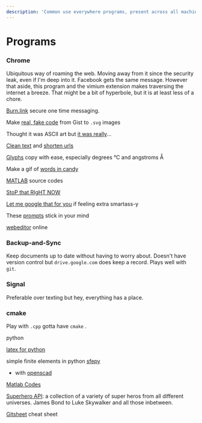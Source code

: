 ```yaml
---
description: 'Common use everywhere programs, present across all machines.'
---
```


# Programs

### Chrome 

Ubiquitous way of roaming the web. Moving away from it since the security leak, even if I'm deep into it. Facebook gets the same message. However that aside, this program and the vimium extension makes traversing the internet a breeze. That might be a bit of hyperbole, but it is at least less of a chore. 

[Burn.link](https://burn.link/) secure one time messaging. 

Make [real, fake code](http://knutsynstad.com/fauxcode/) from Gist to `.svg` images

Thought it was ASCII art but [it was really](http://www.asciify.net/ascii/show/11440)...

[Clean text](http://www.textcleanr.com/) and [shorten urls](https://tiny.tw/)

[Glyphs](https://www.glyphy.io/) copy with ease, especially degrees ℃ and angstroms Å

Make a gif of [words in candy](https://www.candyjapan.com/anim)

[MATLAB](https://people.sc.fsu.edu/~jburkardt/m_src/m_src.html) source codes

[StoP that RIgHT NOW](https://stopthatrightnow.github.io/)

[Let me google that for you](https://lmgtfy.com/) if feeling extra smartass-y

These [prompts](https://www.ineedaprompt.com/) stick in your mind

[webeditor](https://edtr.io/) online 

### Backup-and-Sync

Keep documents up to date without having to worry about. Doesn't have version control but `drive.google.com` does keep a record. Plays well with `git`. 

### Signal

Preferable over texting but hey, everything has a place. 

### cmake

Play with `.cpp` gotta have `cmake` . 





python 

[latex for python ](https://mech.fsv.cvut.cz/~stransky/software/latexexpr/doc/)

simple finite elements in python [sfepy](https://sfepy.org/doc-devel/introduction.html)

* with [openscad](https://sfepy.org/doc-devel/preprocessing.html)

[Matlab Codes](https://people.sc.fsu.edu/~jburkardt/m_src/m_src.html)

[Superhero API](https://superheroapi.com/): a collection of a variety of super heros from all different universes. James Bond to Luke Skywalker and all those inbetween.

[Gitsheet](https://gitsheet.wtf/) cheat sheet



